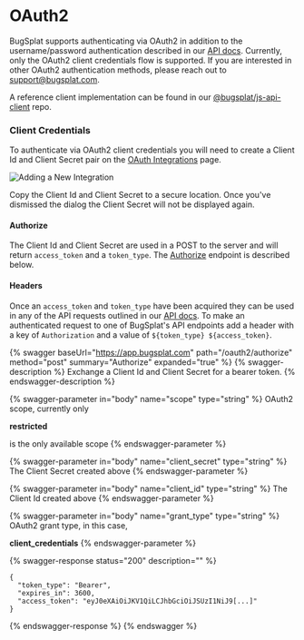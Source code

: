 # OAuth2

BugSplat supports authenticating via OAuth2 in addition to the username/password authentication described in our [API docs](api/). Currently, only the OAuth2 client credentials flow is supported. If you are interested in other OAuth2 authentication methods, please reach out to [support@bugsplat.com](mailto:support@bugsplat.com).

A reference client implementation can be found in our [@bugsplat/js-api-client](https://github.com/BugSplat-Git/bugsplat-js-api-client/blob/1ebf36453d275ed62d6e5a4bb4249ef17efbc929/src/common/client/oauth-client-credentials-api-client/oauth-client-credentials-api-client.ts) repo.

### Client Credentials

To authenticate via OAuth2 client credentials you will need to create a Client Id and Client Secret pair on the [OAuth Integrations](https://app.bugsplat.com/v2/database/integrations#oauth) page.

![Adding a New Integration](../../../.gitbook/assets/integration.gif)

Copy the Client Id and Client Secret to a secure location. Once you've dismissed the dialog the Client Secret will not be displayed again.

#### Authorize

The Client Id and Client Secret are used in a POST to the server and will return `access_token` and a `token_type`. The [Authorize](oauth2.md#authorize-1) endpoint is described below.

#### Headers

Once an `access_token` and `token_type` have been acquired they can be used in any of the API requests outlined in our [API docs](api/). To make an authenticated request to one of BugSplat's API endpoints add a header with a key of `Authorization` and a value of `${token_type} ${access_token}`.

{% swagger baseUrl="https://app.bugsplat.com" path="/oauth2/authorize" method="post" summary="Authorize" expanded="true" %}
{% swagger-description %}
Exchange a Client Id and Client Secret for a bearer token.
{% endswagger-description %}

{% swagger-parameter in="body" name="scope" type="string" %}
OAuth2 scope, currently only 

**restricted**

 is the only available scope
{% endswagger-parameter %}

{% swagger-parameter in="body" name="client_secret" type="string" %}
The Client Secret created above
{% endswagger-parameter %}

{% swagger-parameter in="body" name="client_id" type="string" %}
The Client Id created above
{% endswagger-parameter %}

{% swagger-parameter in="body" name="grant_type" type="string" %}
OAuth2 grant type, in this case, 

**client_credentials**
{% endswagger-parameter %}

{% swagger-response status="200" description="" %}
```
{
  "token_type": "Bearer",
  "expires_in": 3600,
  "access_token": "eyJ0eXAiOiJKV1QiLCJhbGciOiJSUzI1NiJ9[...]"
}
```
{% endswagger-response %}
{% endswagger %}
